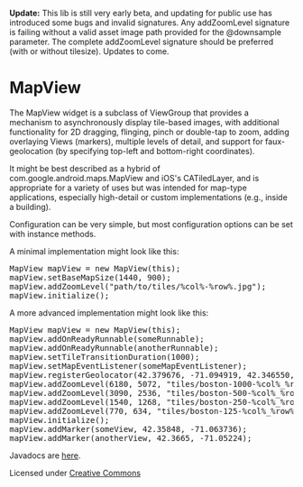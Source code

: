 <p><strong>Update:</strong> This lib is still very early beta, and updating for public use has introduced some bugs and invalid signatures.  Any addZoomLevel signature is failing without a valid asset image path provided for the @downsample parameter.  The complete addZoomLevel signature should be preferred (with or without tilesize).  Updates to come.</p>

<h1>MapView</h1>
<p>The MapView widget is a subclass of ViewGroup that provides a mechanism to asynchronously display tile-based images,
 with additional functionality for 2D dragging, flinging, pinch or double-tap to zoom, adding overlaying Views (markers),
 multiple levels of detail, and support for faux-geolocation (by specifying top-left and bottom-right coordinates).
 
 <p>It might be best described as a hybrid of com.google.android.maps.MapView and iOS's CATiledLayer, and is appropriate for a variety of uses
 but was intended for map-type applications, especially high-detail or custom implementations (e.g., inside a building).</p>
 
 <p>Configuration can be very simple, but most configuration options can be set with instance methods.</p>
 
 <p>A minimal implementation might look like this:</p>
  
 <pre>MapView mapView = new MapView(this);
mapView.setBaseMapSize(1440, 900);
mapView.addZoomLevel("path/to/tiles/%col%-%row%.jpg");
mapView.initialize();</pre>
 
 A more advanced implementation might look like this:
 <pre>MapView mapView = new MapView(this);
mapView.addOnReadyRunnable(someRunnable);
mapView.addOnReadyRunnable(anotherRunnable);
mapView.setTileTransitionDuration(1000);
mapView.setMapEventListener(someMapEventListener);
mapView.registerGeolocator(42.379676, -71.094919, 42.346550, -71.040280);
mapView.addZoomLevel(6180, 5072, "tiles/boston-1000-%col%_%row%.jpg","downsamples/boston-pedestrian.jpg", 256, 256);
mapView.addZoomLevel(3090, 2536, "tiles/boston-500-%col%_%row%.jpg", "downsamples/boston-overview.jpg", 256, 256);
mapView.addZoomLevel(1540, 1268, "tiles/boston-250-%col%_%row%.jpg", "downsamples/boston-overview.jpg", 256, 256);
mapView.addZoomLevel(770, 634, "tiles/boston-125-%col%_%row%.jpg", "downsamples/boston-overview.jpg", 128, 128);
mapView.initialize();
mapView.addMarker(someView, 42.35848, -71.063736);
mapView.addMarker(anotherView, 42.3665, -71.05224);
</pre>

<p>Javadocs are <a href="http://moagrius.github.com/MapView/documentation">here</a>.

 <p>Licensed under <a href="http://creativecommons.org/licenses/by/3.0/legalcode" target="_blank">Creative Commons</a></p>
</p>